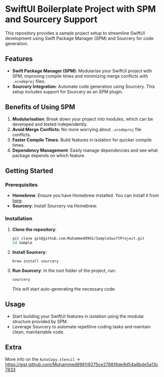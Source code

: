 # SwiftUI Boilerplate Project with SPM and Sourcery Support

This repository provides a sample project setup to streamline SwiftUI development using Swift Package Manager (SPM) and Sourcery for code generation. 

## Features

- **Swift Package Manager (SPM)**: Modularise your SwiftUI project with SPM, improving compile times and minimizing merge conflicts with `.xcodeproj` files.
- **Sourcery Integration**: Automate code generation using Sourcery. This setup includes support for Sourcery as an SPM plugin.

## Benefits of Using SPM

1. **Modularisation**: Break down your project into modules, which can be developed and tested independently.
2. **Avoid Merge Conflicts**: No more worrying about `.xcodeproj` file conflicts.
3. **Faster Compile Times**: Build features in isolation for quicker compile times.
4. **Dependency Management**: Easily manage dependencies and see what package depends on which feature.

## Getting Started

### Prerequisites

- **Homebrew**: Ensure you have Homebrew installed. You can install it from [here](https://brew.sh/).
- **Sourcery**: Install Sourcery via Homebrew.

### Installation

1. **Clone the repository**:
    ```sh
    git clone git@github.com:Muhammed9991/SampleSwiftProject.git
    cd Sample
    ```

2. **Install Sourcery**:
    ```sh
    brew install sourcery
    ```

3. **Run Sourcery**:
    In the root folder of the project, run:
    ```sh
    sourcery
    ```
    This will start auto-generating the necessary code.

## Usage

- Start building your SwiftUI features in isolation using the modular structure provided by SPM.
- Leverage Sourcery to automate repetitive coding tasks and maintain clean, maintainable code.

## Extra
More info on the `AutoCopy.stencil` -> https://gist.github.com/Muhammed9991/6275ce278816de9d54a8bde5a13c7833
